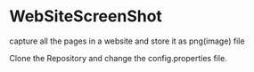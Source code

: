 # WebSiteScreenShot
capture all the pages in a website and store it as png(image) file

Clone the Repository and change the config.properties file.

